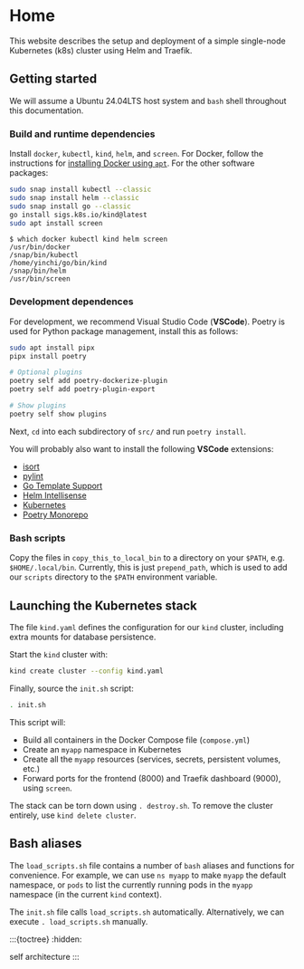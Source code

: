 # Home

This website describes the setup and deployment of a simple single-node Kubernetes (k8s) cluster using Helm and Traefik.

## Getting started

We will assume a Ubuntu 24.04LTS host system and `bash` shell throughout this documentation.

### Build and runtime dependencies

Install `docker`, `kubectl`, `kind`, `helm`, and `screen`.  For Docker, follow the instructions for [installing Docker using `apt`](https://docs.docker.com/engine/install/ubuntu/#install-using-the-repository).  For the other software packages:

```bash
sudo snap install kubectl --classic
sudo snap install helm --classic
sudo snap install go --classic
go install sigs.k8s.io/kind@latest
sudo apt install screen
```

```console
$ which docker kubectl kind helm screen
/usr/bin/docker
/snap/bin/kubectl
/home/yinchi/go/bin/kind
/snap/bin/helm
/usr/bin/screen
```

### Development dependences

For development, we recommend Visual Studio Code (**VSCode**). Poetry is used for Python package management, install this as follows:

```bash
sudo apt install pipx
pipx install poetry

# Optional plugins
poetry self add poetry-dockerize-plugin
poetry self add poetry-plugin-export

# Show plugins
poetry self show plugins
```

Next, `cd` into each subdirectory of `src/` and run `poetry install`.

You will probably also want to install the following **VSCode** extensions:

- [isort](https://marketplace.visualstudio.com/items?itemName=ms-python.isort)
- [pylint](https://marketplace.visualstudio.com/items?itemName=ms-python.pylint)
- [Go Template Support](https://marketplace.visualstudio.com/items?itemName=jinliming2.vscode-go-template)
- [Helm Intellisense](https://marketplace.visualstudio.com/items?itemName=Tim-Koehler.helm-intellisense)
- [Kubernetes](https://marketplace.visualstudio.com/items?itemName=ms-kubernetes-tools.vscode-kubernetes-tools)
- [Poetry Monorepo](https://marketplace.visualstudio.com/items?itemName=ameenahsanma.poetry-monorepo)

### Bash scripts

Copy the files in `copy_this_to_local_bin` to a directory on your `$PATH`, e.g. `$HOME/.local/bin`. Currently, this is just `prepend_path`, which is used to add our `scripts` directory to the `$PATH` environment variable.

## Launching the Kubernetes stack

The file `kind.yaml` defines the configuration for our `kind` cluster, including extra mounts for database persistence.

Start the `kind` cluster with:
```bash
kind create cluster --config kind.yaml
```

Finally, source the `init.sh` script:
```bash
. init.sh
```

This script will:
- Build all containers in the Docker Compose file (`compose.yml`)
- Create an `myapp` namespace in Kubernetes
- Create all the `myapp` resources (services, secrets, persistent volumes, etc.)
- Forward ports for the frontend (8000) and Traefik dashboard (9000), using `screen`.

The stack can be torn down using `. destroy.sh`. To remove the cluster entirely, use `kind delete cluster`.

## Bash aliases

The `load_scripts.sh` file contains a number of `bash` aliases and functions for convenience. For example, we can use `ns myapp` to make `myapp` the default namespace, or `pods` to list the currently running pods in the `myapp` namespace (in the current `kind` context).

The `init.sh` file calls `load_scripts.sh` automatically. Alternatively, we can execute `. load_scripts.sh` manually.

:::{toctree}
:hidden:

self
architecture
:::